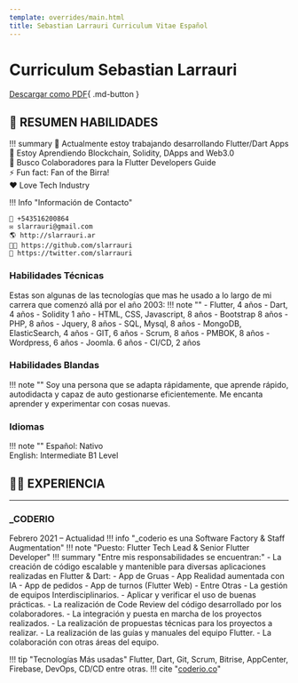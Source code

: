 ```yaml
---
template: overrides/main.html
title: Sebastian Larrauri Curriculum Vitae Español
---
```

# Curriculum Sebastian Larrauri 

[Descargar como PDF](cv/cv_sebastian_larrauri_spanish.pdf){ .md-button }

## 🍳 RESUMEN HABILIDADES
!!! summary
    🔭 Actualmente estoy trabajando desarrollando Flutter/Dart Apps  
    🌱 Estoy Aprendiendo Blockchain, Solidity, DApps and Web3.0  
    🤔 Busco Colaboradores para la Flutter Developers Guide  
    ⚡ Fun fact: Fan of the Birra!    
    ❤️ Love Tech Industry  

!!! Info "Información de Contacto"

    📱 +543516200864  
    ✉️ slarrauri@gmail.com  
    🌎 http://slarrauri.ar  
    👩‍💻 https://github.com/slarrauri  
    🐣 https://twitter.com/slarrauri  

### Habilidades Técnicas
Estas son algunas de las tecnologías que mas he usado a lo largo de mi carrera que comenzó allá por el año 2003:
!!! note ""
    - Flutter, 4 años
    - Dart, 4 años
    - Solidity 1 año
    - HTML, CSS, Javascript, 8 años
    - Bootstrap 8 años
    - PHP, 8 años
    - Jquery, 8 años
    - SQL, Mysql, 8 años
    - MongoDB, ElasticSearch, 4 años
    - GIT, 6 años
    - Scrum, 8 años
    - PMBOK, 8 años
    - Wordpress, 6 años
    - Joomla. 6 años
    - CI/CD, 2 años

### Habilidades Blandas
!!! note ""
    Soy una persona que se adapta rápidamente, que aprende rápido, autodidacta y capaz de auto gestionarse eficientemente. 
    Me encanta aprender y experimentar con cosas nuevas. 

### Idiomas
!!! note ""
    Español: Nativo  
    English: Intermediate B1 Level  

## 👨‍💻 EXPERIENCIA <!---------------------------------------------------------->
----
### _CODERIO 
Febrero 2021 – Actualidad
!!! info "_coderio es una Software Factory & Staff Augmentation"
!!! note "Puesto: Flutter Tech Lead & Senior Flutter Developer"
!!! summary "Entre mis responsabilidades se encuentran:"
    - La creación de código escalable y mantenible para diversas aplicaciones realizadas en Flutter & Dart:
        - App de Gruas
        - App Realidad aumentada con IA
        - App de pedidos
        - App de turnos (Flutter Web)
        - Entre Otras
    - La gestión de equipos Interdisciplinarios. 
    - Aplicar y verificar el uso de buenas prácticas.
    - La realización de Code Review del código desarrollado por los colaboradores.
    - La integración y puesta en marcha de los proyectos realizados. 
    - La realización de propuestas técnicas para los proyectos a realizar.
    - La realización de las guías y manuales del equipo Flutter.
    - La colaboración con otras áreas del equipo.

!!! tip "Tecnologías Más usadas"
    Flutter, Dart, Git, Scrum, Bitrise, AppCenter, Firebase, DevOps, CD/CD entre otras.
!!! cite "<a href="http://coderio.co/" target="_blank">coderio.co</a>"